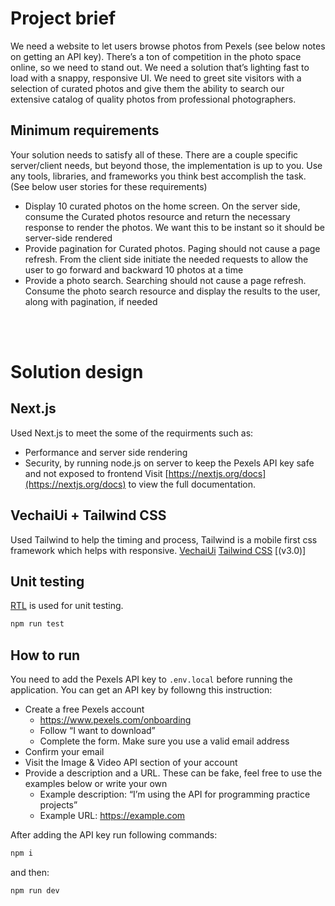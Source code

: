 # Project brief
We need a website to let users browse photos from Pexels (see below notes on getting an
API key). There’s a ton of competition in the photo space online, so we need to stand out. We need a
solution that’s lighting fast to load with a snappy, responsive UI. We need to greet site visitors with a selection of curated photos and give them the ability to search our extensive catalog of quality photos
from professional photographers.

## Minimum requirements
Your solution needs to satisfy all of these. There are a couple specific server/client needs, but beyond
those, the implementation is up to you. Use any tools, libraries, and frameworks you think best
accomplish the task. (See below user stories for these requirements)
- Display 10 curated photos on the home screen. On the server side, consume the Curated
photos resource and return the necessary response to render the photos. We want this to be
instant so it should be server-side rendered
- Provide pagination for Curated photos. Paging should not cause a page refresh. From the
client side initiate the needed requests to allow the user to go forward and backward 10
photos at a time
- Provide a photo search. Searching should not cause a page refresh. Consume the photo search
resource and display the results to the user, along with pagination, if needed

<br>
<br>

# Solution design
## Next.js
Used Next.js to meet the some of the requirments such as:
- Performance and server side rendering
- Security, by running node.js on server to keep the Pexels API key safe and not exposed to frontend
Visit [https://nextjs.org/docs](https://nextjs.org/docs) to view the full documentation.

## VechaiUi + Tailwind CSS
Used Tailwind to help the timing and process, Tailwind is a mobile first css framework which helps with responsive.
[VechaiUi](https://www.vechaiui.com/tag)
[Tailwind CSS](https://tailwindcss.com/) [(v3.0)]

## Unit testing
[RTL](https://testing-library.com/docs/react-testing-library/intro/) is used for unit testing.
```bash
npm run test
```
## How to run
You need to add the Pexels API key to `.env.local` before running the application. You can get an API key by followng this instruction:

- Create a free Pexels account
  - https://www.pexels.com/onboarding
  - Follow “I want to download”
  - Complete the form. Make sure you use a valid email address
- Confirm your email
- Visit the Image & Video API section of your account
- Provide a description and a URL. These can be fake, feel free to use the examples below or
write your own
  - Example description: “I’m using the API for programming practice projects”
  - Example URL: https://example.com

After adding the API key run following commands:
```bash
npm i
```
and then:
```bash
npm run dev
```
